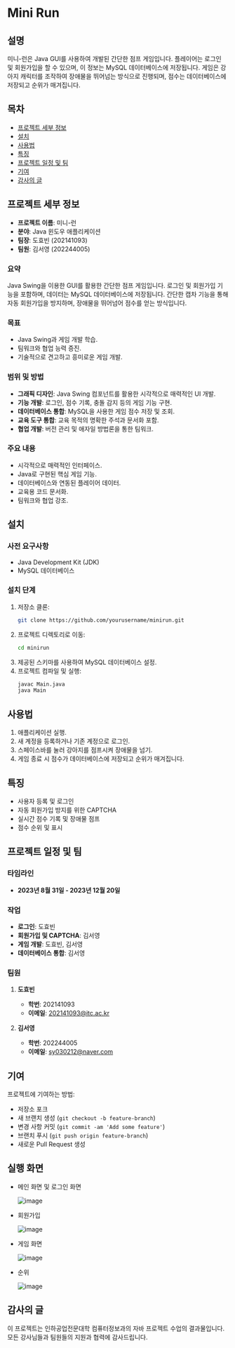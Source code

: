 # Mini Run

## 설명
미니-런은 Java GUI를 사용하여 개발된 간단한 점프 게임입니다. 플레이어는 로그인 및 회원가입을 할 수 있으며, 이 정보는 MySQL 데이터베이스에 저장됩니다. 게임은 강아지 캐릭터를 조작하여 장애물을 뛰어넘는 방식으로 진행되며, 점수는 데이터베이스에 저장되고 순위가 매겨집니다.

## 목차
- [프로젝트 세부 정보](#프로젝트-세부-정보)
- [설치](#설치)
- [사용법](#사용법)
- [특징](#특징)
- [프로젝트 일정 및 팀](#프로젝트-일정-및-팀)
- [기여](#기여)
- [감사의 글](#감사의-글)

## 프로젝트 세부 정보
- **프로젝트 이름**: 미니-런
- **분야**: Java 윈도우 애플리케이션
- **팀장**: 도효빈 (202141093)
- **팀원**: 김서영 (202244005)

### 요약
Java Swing을 이용한 GUI를 활용한 간단한 점프 게임입니다. 로그인 및 회원가입 기능을 포함하며, 데이터는 MySQL 데이터베이스에 저장됩니다. 간단한 캡차 기능을 통해 자동 회원가입을 방지하며, 장애물을 뛰어넘어 점수를 얻는 방식입니다.

### 목표
- Java Swing과 게임 개발 학습.
- 팀워크와 협업 능력 증진.
- 기술적으로 견고하고 흥미로운 게임 개발.

### 범위 및 방법
- **그래픽 디자인**: Java Swing 컴포넌트를 활용한 시각적으로 매력적인 UI 개발.
- **기능 개발**: 로그인, 점수 기록, 충돌 감지 등의 게임 기능 구현.
- **데이터베이스 통합**: MySQL을 사용한 게임 점수 저장 및 조회.
- **교육 도구 통합**: 교육 목적의 명확한 주석과 문서화 포함.
- **협업 개발**: 버전 관리 및 애자일 방법론을 통한 팀워크.

### 주요 내용
- 시각적으로 매력적인 인터페이스.
- Java로 구현된 핵심 게임 기능.
- 데이터베이스와 연동된 플레이어 데이터.
- 교육용 코드 문서화.
- 팀워크와 협업 강조.

## 설치
### 사전 요구사항
- Java Development Kit (JDK)
- MySQL 데이터베이스

### 설치 단계
1. 저장소 클론:
    ```bash
    git clone https://github.com/yourusername/minirun.git
    ```
2. 프로젝트 디렉토리로 이동:
    ```bash
    cd minirun
    ```
3. 제공된 스키마를 사용하여 MySQL 데이터베이스 설정.
4. 프로젝트 컴파일 및 실행:
    ```bash
    javac Main.java
    java Main
    ```

## 사용법
1. 애플리케이션 실행.
2. 새 계정을 등록하거나 기존 계정으로 로그인.
3. 스페이스바를 눌러 강아지를 점프시켜 장애물을 넘기.
4. 게임 종료 시 점수가 데이터베이스에 저장되고 순위가 매겨집니다.

## 특징
- 사용자 등록 및 로그인
- 자동 회원가입 방지를 위한 CAPTCHA
- 실시간 점수 기록 및 장애물 점프
- 점수 순위 및 표시

## 프로젝트 일정 및 팀
### 타임라인
- **2023년 8월 31일 - 2023년 12월 20일**

### 작업
- **로그인**: 도효빈
- **회원가입 및 CAPTCHA**: 김서영
- **게임 개발**: 도효빈, 김서영
- **데이터베이스 통합**: 김서영

### 팀원
1. **도효빈**
   - **학번**: 202141093
   - **이메일**: 202141093@itc.ac.kr

2. **김서영**
   - **학번**: 202244005
   - **이메일**: sy030212@naver.com

## 기여
프로젝트에 기여하는 방법:
- 저장소 포크
- 새 브랜치 생성 (`git checkout -b feature-branch`)
- 변경 사항 커밋 (`git commit -am 'Add some feature'`)
- 브랜치 푸시 (`git push origin feature-branch`)
- 새로운 Pull Request 생성

## 실행 화면
- 메인 화면 및 로그인 화면

  ![image](https://github.com/dohb128/JavaRun/assets/116796285/fc32d2fe-68f8-4b91-a6c6-b4743333fd75)
- 회원가입

  ![image](https://github.com/dohb128/JavaRun/assets/116796285/eb6cf414-86c7-496d-997e-a4fc142991ed)
- 게임 화면

  ![image](https://github.com/dohb128/JavaRun/assets/116796285/3f30fd34-cbc0-404d-b254-7844d9add3c2)
- 순위

  ![image](https://github.com/dohb128/JavaRun/assets/116796285/0a954aeb-4aa5-4adb-aebe-bef708199189)

## 감사의 글
이 프로젝트는 인하공업전문대학 컴퓨터정보과의 자바 프로젝트 수업의 결과물입니다. 모든 강사님들과 팀원들의 지원과 협력에 감사드립니다.
